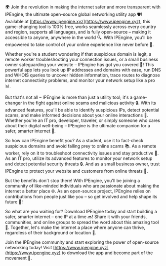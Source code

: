 🌍 Join the revolution in making the internet safer and more transparent with IPEngine, the ultimate open-source global networking utility app 🛡️! Available at [https://www.ipengine.xyz](https://www.ipengine.xyz), this game-changing tool is 100% free, works seamlessly across every country and region, supports all languages, and is fully open-source – making it accessible to anyone, anywhere in the world 🔍. With IPEngine, you'll be empowered to take control of your online experience like never before 📡.

Whether you're a student wondering if that suspicious domain is legit, a remote worker troubleshooting your connection issues, or a small business owner safeguarding your website – IPEngine has got you covered 💪! This powerful app lets you look up IP addresses and domains with ease, run DNS and WHOIS queries to uncover hidden information, trace routes to diagnose internet connectivity problems, and monitor your network setup like a pro 📊.

But that's not all – IPEngine is more than just a utility tool; it's a game-changer in the fight against online scams and malicious activity 🔒. With its advanced features, you'll be able to identify suspicious IPs, detect potential scams, and make informed decisions about your online interactions 🚀. Whether you're an IT pro, developer, traveler, or simply someone who cares about their digital well-being – IPEngine is the ultimate companion for a safer, smarter internet 👫.

So how can IPEngine benefit you? As a student, use it to fact-check suspicious domains and avoid falling prey to online scams 📚. As a remote worker, rely on it to troubleshoot connectivity issues and stay productive 💼. As an IT pro, utilize its advanced features to monitor your network setup and detect potential security threats 🔒. And as a small business owner, trust IPEngine to protect your website and customers from online threats 🏢.

But the benefits don't stop there! With IPEngine, you'll be joining a community of like-minded individuals who are passionate about making the internet a better place 🌐. As an open-source project, IPEngine relies on contributions from people just like you – so get involved and help shape its future 🔧!

So what are you waiting for? Download IPEngine today and start building a safer, smarter internet – one IP at a time 🔜! Share it with your friends, communities, and online groups to spread the word about this amazing tool 📢. Together, let's make the internet a place where anyone can thrive, regardless of their background or location 💫.

Join the IPEngine community and start exploring the power of open-source networking today! Visit [https://www.ipengine.xyz](https://www.ipengine.xyz) to download the app and become part of the movement 🌟.